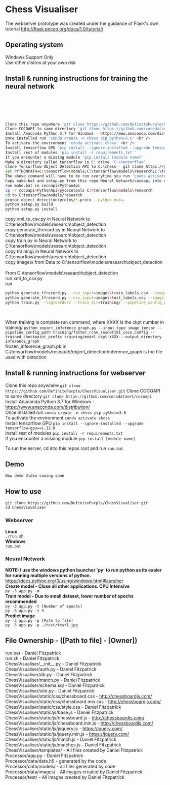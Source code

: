 # Chess Visualiser
The webserver prototype was created under the guidance of Flask's own tutorial
http://flask.pocoo.org/docs/1.0/tutorial/

## Operating system
Windows Support Only <br />
Use other distros at your own risk <br />

## Install & running instructions for training the neural network
<br />
 <br />
 <br />
 <br />


``` bash
Clone this repo anywhere 'git clone https://github.com/DefinitePurple/ChessVisualiser.git' <br />
Clone COCOAPI to same directory 'git clone https://github.com/cocodataset/cocoapi' <br />
Install Anaconda Python 3.7 for Windows - https://www.anaconda.com/distribution/ <br />
Once installed run 'conda create -n chess pip python=3.6' <br />
To activate the environment 'conda activate chess' <br />
Install tensorflow GPU 'pip install --ignore-installed --upgrade tensorflow-gpu==1.12.0'
Install rest of modules 'pip install -r requirements.txt`'
If you encounter a missing module 'pip install [module name]'
Make a directory called tensorflow in C: drive 'C:\tensorflow'
Clone Tensorflow Object Detection API to C:\chess - git clone https://github.com/tensorflow/models.git
set PYTHONPATH=C:\tensorflow\models;C:\tensorflow\models\research;C:\tensorflow\models\research\slim
The above command will have to be run everytime you run 'conda activate'
Copy make.bat and setup.py from this repo Neural Network/cocoapi into cocoapi/PythonApi
run make.bat in cocoapi/PythonApi
cp -r cocoapi\PythonApi\pycocotools C:\tensorflow\models\research
cd to C:tensorflow/models/research
protoc object_detection/protos/*.proto --python_out=.
python setup.py build
python setup.py install
```

copy xml_to_csv.py in Neural Network to C:\tensorflow\models\research\object_detection <br />
copy generate_tfrecord.py in Neural Network to C:\tensorflow\models\research\object_detection <br />
copy train.py in Neural Network to C:\tensorflow\models\research\object_detection <br />
copy training\ in Neural Network to C:\tensorflow\models\research\object_detection <br />
copy images\ from Data to C:\tensorflow\models\research\object_detection <br /> <br />
From C:\tensorflow\models\research\object_detection <br />
run xml_to_csv.py <br />
run <br />
``` bash
python generate_tfrecord.py --csv_input=images\train_labels.csv --image_dir=images\train --output_path=train.record
python generate_tfrecord.py --csv_input=images\test_labels.csv --image_dir=images\test --output_path=test.record
python train.py --logtostderr --train_dir=training/ --pipeline_config_path=training/faster_rcnn_resnet101_coco.config
``` 
<br />

When training is complete run command, where XXXX is the ckpt number in training/ 
`python export_inference_graph.py --input_type image_tensor --pipeline_config_path training/faster_rcnn_resnet101_coco.config --trained_checkpoint_prefix training/model.ckpt-XXXX --output_directory inference_graph`<br />
frozen_inference_graph.pb in C:/tensorflow/models/research/object_detection/inference_graph is the file used with detection <br />

## Install & running instructions for webserver
Clone this repo anywhere `git clone https://github.com/DefinitePurple/ChessVisualiser.git`
Clone COCOAPI to same directory `git clone https://github.com/cocodataset/cocoapi`
Install Anaconda Python 3.7 for Windows - https://www.anaconda.com/distribution/ <br />
Once installed run `conda create -n chess pip python=3.6` <br />
To activate the environment `conda activate chess` <br />
Install tensorflow GPU `pip install --ignore-installed --upgrade tensorflow-gpu==1.12.0` <br />
Install rest of modules `pip install -r requirements.txt` <br />
If you encounter a missing module `pip install [module name]` <br />

To run the server, cd into this repos root and run `run.bat` <br />


## Demo
`New demo Video coming soon`



## How to use
`git clone https://github.com/DefinitePurple/ChessVisualiser.git`<br />
`cd ChessVisualiser`
### Webserver
__Linux__<br />
`./run.sh`<br />
__Windows__<br />
`run.bat`<br />
### Neural Network
__NOTE: I use the windows python launcher 'py' to run python as its easier for running multiple versions of python.__ https://docs.python.org/3/using/windows.html#launcher
<br />
__Create model - Close all other applications. CPU Intensive__<br />
`py -3 app.py -m`<br />
__Train model - Due to small dataset, lower number of epochs recommended__<br />
`py -3 app.py -t [Number of epochs]`<br />
`py -3 app.py -t 3`<br />
__Predict image__<br />
`py -3 app.py -p [Path to file]`<br />
`py -3 app.py -p ./test/test1.jpg`<br />

## File Ownership - ([Path to file] - [Owner])
run.bat - Daniel Fitzpatrick <br/>
run.sh - Daniel Fitzpatrick <br/>
ChessVisualiser/_\_init__.py - Daniel Fitzpatrick <br/>
ChessVisualiser/auth.py - Daniel Fitzpatrick <br/>
ChessVisualiser/db.py  - Daniel Fitzpatrick <br/>
ChessVisualiser/match.py  - Daniel Fitzpatrick <br/>
ChessVisualiser/schema.sql  - Daniel Fitzpatrick <br/>
ChessVisualiser/site.py  - Daniel Fitzpatrick <br/>
ChessVisualiser/static/css/chessboard.css - http://chessboardjs.com/ <br/>
ChessVisualiser/static/css/chessboard.min.css - http://chessboardjs.com/ <br/>
ChessVisualiser/static/css/style.css - Daniel Fitzpatrick <br/>
ChessVisualiser/static/js/base.js - Daniel Fitzpatrick <br/>
ChessVisualiser/static/js/chessboard.js - http://chessboardjs.com/ <br/> 
ChessVisualiser/static/js/chessboard.min.js - http://chessboardjs.com/ <br/>
ChessVisualiser/static/js/jsquery.js - https://jquery.com/ <br/>
ChessVisualiser/static/js/jquery.min.js - https://jquery.com/ <br/>
ChessVisualiser/static/js/match.js - Daniel Fitzpatrick <br/>
ChessVisualiser/static/js/matches.js - Daniel Fitzpatrick <br/>
ChessVisualiser/templates/ - All files created by Daniel Fitzpatrick <br/>
Processor/app.py - Daniel Fitzpatrick <br />
Processor/data/data.h5 - generated by the code <br />
Processor/data/models/ - all files generated by code <br />
Processor/data/images/ - All images created by Daniel Fitzpatrick
Processor/test/ - All images created by Daniel Fitzpatrick
